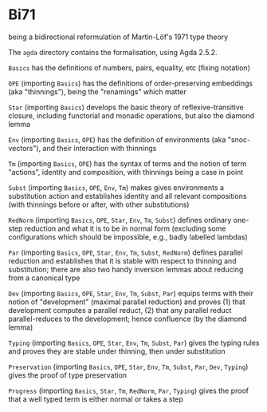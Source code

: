 # Bi71
being a bidirectional reformulation of Martin-Löf's 1971 type theory

The `agda` directory contains the formalisation, using Agda 2.5.2.

`Basics` has the definitions of numbers, pairs, equality, etc (fixing notation)

`OPE` (importing `Basics`) has the definitions of order-preserving embeddings (aka "thinnings"), being the "renamings" which matter

`Star` (importing `Basics`) develops the basic theory of reflexive-transitive closure, including functorial and monadic operations, but also the diamond lemma

`Env` (importing `Basics`, `OPE`) has the definition of environments (aka "snoc-vectors"), and their interaction with thinnings

`Tm` (importing `Basics`, `OPE`) has the syntax of terms and the notion of term "actions", identity and composition, with thinnings being a case in point

`Subst` (importing `Basics`, `OPE`, `Env`, `Tm`) makes gives environments a substitution action and establishes identity and all relevant compositions (with thinnings before or after, with other substitutions)

`RedNorm` (importing `Basics`, `OPE`, `Star`, `Env`, `Tm`, `Subst`) defines ordinary one-step reduction and what it is to be in normal form (excluding some configurations which should be impossible, e.g., badly labelled lambdas)

`Par` (importing `Basics`, `OPE`, `Star`, `Env`, `Tm`, `Subst`, `RedNorm`) defines parallel reduction and establishes that it is stable with respect to thinning and substitution; there are also two handy inversion lemmas about reducing from a canonical type

`Dev` (importing `Basics`, `OPE`, `Star`, `Env`, `Tm`, `Subst`, `Par`) equips terms with their notion of "development" (maximal parallel reduction) and proves (1) that development computes a parallel reduct, (2) that any parallel reduct parallel-reduces to the development; hence confluence (by the diamond lemma)

`Typing` (importing `Basics`, `OPE`, `Star`, `Env`, `Tm`, `Subst`, `Par`) gives the typing rules and proves they are stable under thinning, then under substitution

`Preservation` (importing `Basics`, `OPE`, `Star`, `Env`, `Tm`, `Subst`, `Par`, `Dev`, `Typing`) gives the proof of type preservation

`Progress` (importing `Basics`, `Star`, `Tm`, `RedNorm`, `Par`, `Typing`) gives the proof that a well typed term is either normal or takes a step
